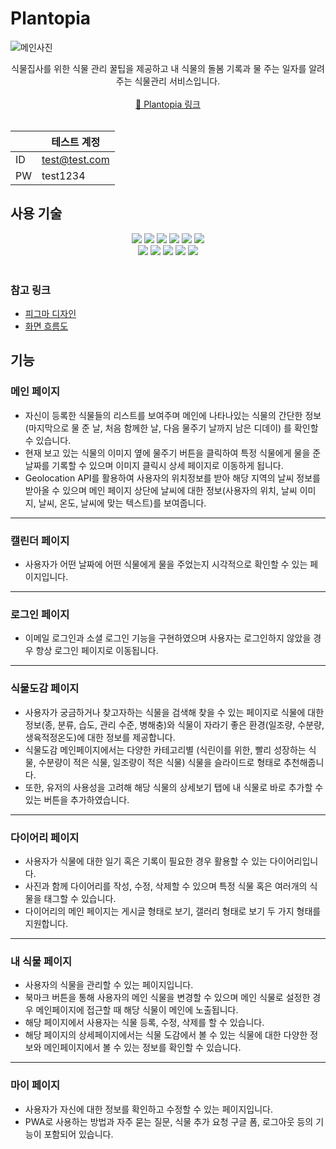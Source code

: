 # Plantopia

![메인사진](https://github.com/crud0626/plantopia/assets/72868495/d4de97c9-55ce-4bf9-b40d-d6b8bd21fbb0)

<div align='center'>
   식물집사를 위한 식물 관리 꿀팁을 제공하고 내 식물의 돌봄 기록과 물 주는 일자를 알려주는 식물관리 서비스입니다.
   <br>
   <br>
   <a href="https://plant-utopia.vercel.app">🌻 Plantopia 링크</a>
</div>
<br>
<div align='center'>
   
||테스트 계정|
|---|---|
|ID| test@test.com |
|PW| test1234 |

</div>

## 사용 기술

<div align='center'>
  <img src="https://img.shields.io/badge/TypeScript-^5.0.2-3178C6?logo=typescript&logoColor=white" />
  <img src="https://img.shields.io/badge/React-^18.2.0-61DAFB?logo=react" />
  <img src="https://img.shields.io/badge/React_Router-^6.15.0-CA4245?logo=reactrouter&logoColor=white" />
  <img src="https://img.shields.io/badge/SCSS-^1.65.1-CC6699?logo=sass&logoColor=white" />
  <img src="https://img.shields.io/badge/Axios-^1.4.0-5A29E4?logo=axios" />
  <img src="https://img.shields.io/badge/Swiper-^10.2.0-6332F6?logo=swiper&logoColor=white" />
</div>
<div align='center'>
  <img src="https://img.shields.io/badge/Vite-^4.4.5-646CFF?logo=vite" />
  <img src="https://img.shields.io/badge/Firebase-^10.2.0-FFCA28?logo=firebase&logoColor=white" />
   <img src="https://img.shields.io/badge/ESLint-^8.45.0-4B32C3?logo=eslint&logoColor=white" />
   <img src="https://img.shields.io/badge/Prettier-^3.0.1-F7B93E?logo=prettier&logoColor=white" />
  <img src="https://img.shields.io/badge/Figma-F24E1E?logo=figma&logoColor=white" />
</div>
<br>

### 참고 링크
* [피그마 디자인](https://www.figma.com/file/RUhI3WEt58FPy2lTQgxcZ1/%5BPlantopia%5D-%EB%94%94%EC%9E%90%EC%9D%B8?type=design&node-id=0%3A1&mode=design&t=7BwIsIrp3J0oiMCw-1)
* [화면 흐름도](https://www.figma.com/file/IbS394tB0XjfNyyEUlZr9U/%5BPlantopia%5D-%ED%99%94%EB%A9%B4-%ED%9D%90%EB%A6%84%EB%8F%84?type=whiteboard&t=7BwIsIrp3J0oiMCw-1)

## 기능

### 메인 페이지
* 자신이 등록한 식물들의 리스트를 보여주며 메인에 나타나있는 식물의 간단한 정보 (마지막으로 물 준 날, 처음 함께한 날, 다음 물주기 날까지 남은 디데이) 를 확인할 수 있습니다.
* 현재 보고 있는 식물의 이미지 옆에 물주기 버튼을 클릭하여 특정 식물에게 물을 준 날짜를 기록할 수 있으며 이미지 클릭시 상세 페이지로 이동하게 됩니다.
* Geolocation API를 활용하여 사용자의 위치정보를 받아 해당 지역의 날씨 정보를 받아올 수 있으며 메인 페이지 상단에 날씨에 대한 정보(사용자의 위치, 날씨 이미지, 날씨, 온도, 날씨에 맞는 텍스트)를 보여줍니다.

---

### 캘린더 페이지
  * 사용자가 어떤 날짜에 어떤 식물에게 물을 주었는지 시각적으로 확인할 수 있는 페이지입니다.

---

### 로그인 페이지
* 이메일 로그인과 소셜 로그인 기능을 구현하였으며 사용자는 로그인하지 않았을 경우 항상 로그인 페이지로 이동됩니다.

---

### 식물도감 페이지
* 사용자가 궁금하거나 찾고자하는 식물을 검색해 찾을 수 있는 페이지로 식물에 대한 정보(종, 분류, 습도, 관리 수준, 병해충)와 식물이 자라기 좋은 환경(일조량, 수분량, 생육적정온도)에 대한 정보를 제공합니다.
* 식물도감 메인페이지에서는 다양한 카테고리별 (식린이를 위한, 빨리 성장하는 식물, 수분량이 적은 식물, 일조량이 적은 식물) 식물을 슬라이드로 형태로 추천해줍니다.
* 또한, 유저의 사용성을 고려해 해당 식물의 상세보기 탭에 내 식물로 바로 추가할 수 있는 버튼을 추가하였습니다.

---

### 다이어리 페이지
* 사용자가 식물에 대한 일기 혹은 기록이 필요한 경우 활용할 수 있는 다이어리입니다.
* 사진과 함께 다이어리를 작성, 수정, 삭제할 수 있으며 특정 식물 혹은 여러개의 식물을 태그할 수 있습니다.
* 다이어리의 메인 페이지는 게시글 형태로 보기, 갤러리 형태로 보기 두 가지 형태를 지원합니다.

---

### 내 식물 페이지
* 사용자의 식물을 관리할 수 있는 페이지입니다.
* 북마크 버튼을 통해 사용자의 메인 식물을 변경할 수 있으며 메인 식물로 설정한 경우 메인페이지에 접근할 때 해당 식물이 메인에 노출됩니다.
* 해당 페이지에서 사용자는 식물 등록, 수정, 삭제를 할 수 있습니다.
* 해당 페이지의 상세페이지에서는 식물 도감에서 볼 수 있는 식물에 대한 다양한 정보와 메인페이지에서 볼 수 있는 정보를 확인할 수 있습니다.

---
### 마이 페이지
* 사용자가 자신에 대한 정보를 확인하고 수정할 수 있는 페이지입니다.
* PWA로 사용하는 방법과 자주 묻는 질문, 식물 추가 요청 구글 폼, 로그아웃 등의 기능이 포함되어 있습니다.